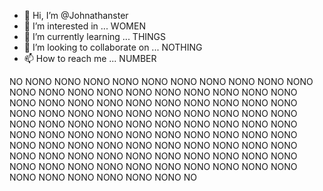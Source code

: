- 👋 Hi, I’m @Johnathanster
- 👀 I’m interested in ... WOMEN
- 🌱 I’m currently learning ... THINGS
- 💞️ I’m looking to collaborate on ... NOTHING 
- 📫 How to reach me ... NUMBER

<!---
Johnathanster/Johnathanster is a ✨ special ✨ repository because its `README.md` (this file) appears on your GitHub profile.
You can click the Preview link to take a look at your changes.
--->
 NO
 NONO
 NONO
 NONO
 NONO
 NONO
 NONO
 NONO
 NONO
 NONO
 NONO
 NONO
 NONO
 NONO
 NONO
 NONO
 NONO
 NONO
 NONO
 NONO
 NONO
 NONO
 NONO
 NONO
 NONO
 NONO
 NONO
 NONO
 NONO
 NONO
 NONO
 NONO
 NONO
 NONO
 NONO
 NONO
 NONO
 NONO
 NONO
 NONO
 NONO
 NONO
 NONO
 NONO
 NONO
 NONO
 NONO
 NONO
 NONO
 NONO
 NONO
 NONO
 NONO
 NONO
 NONO
 NONO
 NONO
 NONO
 NONO
 NONO
 NONO
 NONO
 NONO
 NONO
 NONO
 NONO
 NONO
 NONO
 NONO
 NONO
 NONO
 NONO
 NONO
 NONO
 NONO
 NONO
 NONO
 NONO
 NONO
 NONO
 NONO
 NONO
 NONO
 NONO
 NONO
 NONO
 NONO
 NONO
 NONO
 NONO
 NONO
 NONO
 NONO
 NONO
 NONO
 NONO
 NONO
 NO
 

